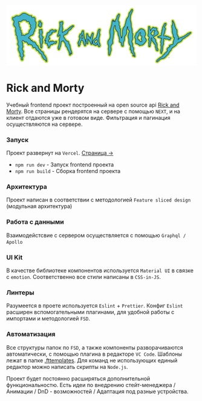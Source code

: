 
![The Rick and Morty API](/public/main-image.png)

# Rick and Morty

Учебный frontend проект построенный на open source api [Rick and Morty](https://github.com/afuh/rick-and-morty-api/). 
Все страницы рендерятся на сервере с помощью `NEXT`, и на клиент отдаются уже в готовом виде. Фильтрация и пагинация осуществляются на сервере.

### Запуск
Проект развернут на `Vercel`.  [Страница ->](https://rick-morty-app-ebon.vercel.app/)

- `npm run dev` - Запуск frontend проекта
- `npm run build` - Сборка frontend проекта

### Архитектура
Проект написан в соответствии с методологией `Feature sliced design` (модульная архитектура)

### Работа с данными
Взаимодейстсвие с сервером осуществляется с помощью `Graphql / Apollo`

### UI Kit
В качестве библиотеке компонентов используется `Material UI` в связке с `emotion`. Соответственно все стили написаны в `CSS-in-JS`.

### Линтеры
Разумеется в проете используется `Eslint` + `Prettier`. Конфиг `Eslint` расширен вспомогательными плагинами, для удобной работы с импортами и методологией `FSD`.

### Автоматизация 
Все структуры папок по `FSD`, а также компоненты разворачиваются автоматически, с помощью плагина в редакторе `VC Code`. Шаблоны лежат в папке [.fttemplates](.fttemplates). Для команд не использующих единый редактор можно написать скрипты на `Node.js`.

Проект будет постоянно расширяться дополнительной функциональностю. Есть идеи по внедрению стейт-менеджера / Анимации / DnD - возможностей / Адаптация под разные устройства.